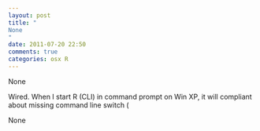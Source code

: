 ```yaml
---
layout: post
title: "
None
"
date: 2011-07-20 22:50
comments: true
categories: osx R
---
```


None


Wired. When I start R (CLI) in command prompt on Win XP, it will compliant about missing command line switch (


None

